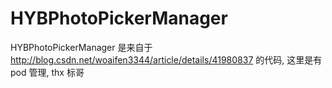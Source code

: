 # HYBPhotoPickerManager
HYBPhotoPickerManager
是来自于  http://blog.csdn.net/woaifen3344/article/details/41980837 的代码, 这里是有 pod 管理, thx 标哥
